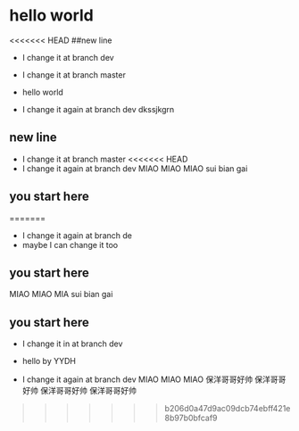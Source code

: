 # hello world

<<<<<<< HEAD
##new line
- I change it at branch dev
- I change it at branch master 
- hello world

- I change it again at branch dev
dkssjkgrn
## new line
- I change it at branch master 
<<<<<<< HEAD
- I change it again at branch dev
MIAO MIAO MIAO
sui bian gai
## you start here
=======
- I change it again at branch de
- maybe I can change it too
## you start here
MIAO MIAO MIA
sui bian gai
## you start here
- I change it in at branch dev
- hello by YYDH


- I change it again at branch dev
MIAO MIAO MIAO
保洋哥哥好帅
保洋哥哥好帅
保洋哥哥好帅
保洋哥哥好帅
>>>>>>> b206d0a47d9ac09dcb74ebff421e8b97b0bfcaf9
